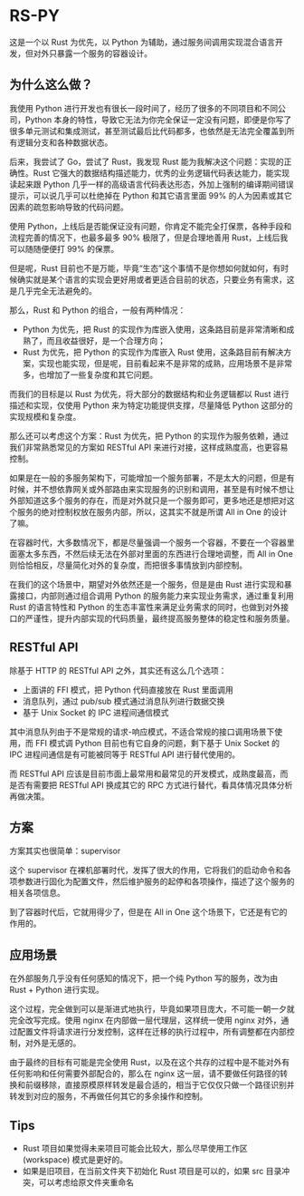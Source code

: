 # RS-PY

这是一个以 Rust 为优先，以 Python 为辅助，通过服务间调用实现混合语言开发，但对外只暴露一个服务的容器设计。

## 为什么这么做？

我使用 Python 进行开发也有很长一段时间了，经历了很多的不同项目和不同公司，Python 本身的特性，导致它无法为你完全保证一定没有问题，即便是你写了很多单元测试和集成测试，甚至测试最后比代码都多，也依然是无法完全覆盖到所有逻辑分支和各种数据状态。

后来，我尝试了 Go，尝试了 Rust，我发现 Rust 能为我解决这个问题：实现的正确性。Rust 它强大的数据结构描述能力，优秀的业务逻辑代码表达能力，能实现读起来跟 Python 几乎一样的高级语言代码表达形态，外加上强制的编译期间错误提示，可以说几乎可以杜绝掉在 Python 和其它语言里面 99% 的人为因素或其它因素的疏忽影响导致的代码问题。

使用 Python，上线后是否能保证没有问题，你肯定不能完全打保票，各种手段和流程完善的情况下，也最多最多 90% 极限了，但是合理地善用 Rust，上线后我可以随随便便打 99% 的保票。

但是呢，Rust 目前也不是万能，毕竟“生态”这个事情不是你想如何就如何，有时候确实就是某个语言的实现会更好用或者更适合目前的状态，只要业务有需求，这是几乎完全无法避免的。

那么，Rust 和 Python 的组合，一般有两种情况：
- Python 为优先，把 Rust 的实现作为库嵌入使用，这条路目前是非常清晰和成熟了，而且收益很好，是一个合理方向；
- Rust 为优先，把 Python 的实现作为库嵌入 Rust 使用，这条路目前有解决方案，实现也能实现，但是呢，目前看起来不是非常的成熟，应用场景不是非常多，也增加了一些复杂度和其它问题。

而我们的目标是以 Rust 为优先，将大部分的数据结构和业务逻辑都以 Rust 进行描述和实现，仅使用 Python 来为特定功能提供支撑，尽量降低 Python 这部分的实现规模和复杂度。

那么还可以考虑这个方案：Rust 为优先，把 Python 的实现作为服务依赖，通过我们非常熟悉常见的方案如 RESTful API 来进行对接，这样成熟度高，也更容易控制。

如果是在一般的多服务架构下，可能增加一个服务部署，不是太大的问题，但是有时候，并不想依靠网关或外部路由来实现服务的识别和调用，甚至是有时候不想让外部知道这多个服务的存在，而是对外就只是一个服务即可，更多地还是想把对这个服务的绝对控制权放在服务内部，所以，这其实不就是所谓 All in One 的设计了嘛。

在容器时代，大多数情况下，都是尽量强调一个服务一个容器，不要在一个容器里面塞太多东西，不然后续无法在外部对里面的东西进行合理地调整，而 All in One 则恰恰相反，尽量简化对外的复杂度，而把很多事情放到内部控制。

在我们的这个场景中，期望对外依然还是一个服务，但是是由 Rust 进行实现和暴露接口，内部则通过组合调用 Python 的服务能力来实现业务需求，通过重复利用 Rust 的语言特性和 Python 的生态丰富性来满足业务需求的同时，也做到对外接口的严谨性，提升内部实现的代码质量，最终提高服务整体的稳定性和服务质量。

## RESTful API

除基于 HTTP 的 RESTful API 之外，其实还有这么几个选项：
- 上面讲的 FFI 模式，把 Python 代码直接放在 Rust 里面调用
- 消息队列，通过 pub/sub 模式通过消息队列进行数据交换
- 基于 Unix Socket 的 IPC 进程间通信模式

其中消息队列由于不是常规的请求-响应模式，不适合常规的接口调用场景下使用，而 FFI 模式调 Python 目前也有它自身的问题，剩下基于 Unix Socket 的 IPC 进程间通信是有可能被同等于 RESTful API 进行替代使用的。

而 RESTful API 应该是目前市面上最常用和最常见的开发模式，成熟度最高，而是否有需要把 RESTful API 换成其它的 RPC 方式进行替代，看具体情况具体分析再做决策。


## 方案

方案其实也很简单：supervisor

这个 supervisor 在裸机部署时代，发挥了很大的作用，它将我们的启动命令和各项参数进行固化为配置文件，然后维护服务的起停和各项操作，描述了这个服务的相关各项信息。

到了容器时代后，它就用得少了，但是在 All in One 这个场景下，它还是有它的作用的。

## 应用场景

在外部服务几乎没有任何感知的情况下，把一个纯 Python 写的服务，改为由 Rust + Python 进行实现。

这个过程，完全做到可以是渐进式地执行，毕竟如果项目庞大，不可能一朝一夕就完全改写完成。使用 nginx 在内部做一层代理层，这样统一使用 nginx 对外，通过配置文件将请求进行分发控制，这样在迁移的执行过程中，所有调整都在内部控制，对外是无感的。

由于最终的目标有可能是完全使用 Rust，以及在这个共存的过程中是不能对外有任何影响和任何需要外部配合的，那么在 nginx 这一层，请不要做任何路径的转换和前缀移除，直接原模原样转发是最合适的，相当于它仅仅只做一个路径识别并转发到对应的服务，不再做任何其它的多余操作和控制。

## Tips

- Rust 项目如果觉得未来项目可能会比较大，那么尽早使用工作区 (workspace) 模式是更好的。
- 如果是旧项目，在当前文件夹下初始化 Rust 项目是可以的，如果 src 目录冲突，可以考虑给原文件夹重命名